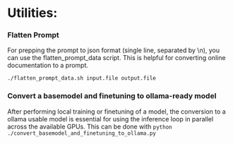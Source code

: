 # Utilities:

### Flatten Prompt
For prepping the prompt to json format (single line, separated by \n), you can use the flatten_prompt_data script. This is helpful for converting online documentation to a prompt.

```
./flatten_prompt_data.sh input.file output.file
```

### Convert a basemodel and finetuning to ollama-ready model
After performing local training or finetuning of a model, the conversion to a ollama usable model is essential for using the inference loop in parallel across the available GPUs. This can be done with 
```python ./convert_basemodel_and_finetuning_to_ollama.py```